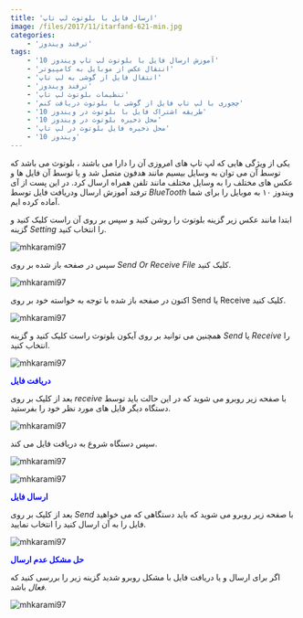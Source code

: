 ```yaml
---
title: 'ارسال فایل با بلوتوث لپ تاپ'
image: /files/2017/11/itarfand-621-min.jpg
categories:
    - 'ترفند ویندوز'
tags:
    - 'آموزش ارسال فایل با بلوتوث لپ تاپ ویندوز 10'
    - 'انتقال عکس از موبایل به کامپیوتر'
    - 'انتقال فایل از گوشی به لپ تاپ'
    - 'ترفند ویندوز'
    - 'تنظیمات بلوتوث لپ تاپ'
    - 'چجوری با لپ تاپ فایل از گوشی با بلوتوث دریافت کنم'
    - 'طریقه اشتراک فایل با بلوتوث در ویندوز 10'
    - 'محل ذخیره بلوتوث در ویندوز 10'
    - 'محل ذخیره فایل بلوتوث در لپ تاپ'
    - 'ویندوز 10'
---
```


یکی از ویژگی هایی که لپ تاپ های امروزی آن را دارا می باشند ، بلوتوث می باشد که توسط آن می توان به وسایل بیسیم مانند هدفون متصل شد و یا توسط آن فایل ها و عکس های مختلف را به وسایل مختلف مانند تلفن همراه ارسال کرد. در این پست از آی ترفند آموزش ارسال ودریافت فایل توسط *BlueTooth* ویندوز ۱۰ به موبایل را برای شما آماده کرده ایم.

ابتدا مانند عکس زیر گزینه بلوتوث را روشن کنید و سپس بر روی آن راست کلیک کنید و گزینه *Setting* را انتخاب کنید.

![mhkarami97](/files/2017/11/itarfand-627.jpg)

سپس در صفحه باز شده بر روی *Send Or Receive File* کلیک کنید.

![mhkarami97](/files/2017/11/itarfand-616-min.jpg)

اکنون در صفحه باز شده با توجه به خواسته خود بر روی Send یا Receive کلیک کنید.

![mhkarami97](/files/2017/11/itarfand-628.jpg)

همچنین می توانید بر روی آیکون بلوتوث راست کلیک کنید و گزینه *Send* یا *Receive* را انتخاب کنید.

![mhkarami97](/files/2017/11/itarfand-617-min.jpg)

<span style="color: #0000ff;">**دریافت فایل**</span>

بعد از کلیک بر روی *receive* با صفحه زیر روبرو می شوید که در این حالت باید توسط دستگاه دیگر فایل های مورد نظر خود را بفرستید.

![mhkarami97](/files/2017/11/itarfand-618-min.jpg)

سپس دستگاه شروع به دریافت فایل می کند.

![mhkarami97](/files/2017/11/itarfand-619-min.jpg)

![mhkarami97](/files/2017/11/itarfand-620-min.jpg)

<span style="color: #0000ff;">**ارسال فایل**</span>

بعد از کلیک بر روی *Send* با صفحه زیر روبرو می شوید که باید دستگاهی که می خواهید فایل را به آن ارسال کنید را انتخاب نمایید.

![mhkarami97](/files/2017/11/itarfand-629.jpg)

<span style="color: #0000ff;">**حل مشکل عدم ارسال**</span>

اگر برای ارسال و یا دریافت فایل با مشکل روبرو شدید گزینه زیر را بررسی کنید که *فعال* باشد.

![mhkarami97](/files/2017/11/itarfand-630.jpg)